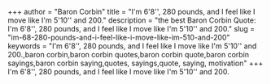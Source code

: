 +++
author = "Baron Corbin"
title = "I'm 6'8'', 280 pounds, and I feel like I move like I'm 5'10'' and 200."
description = "the best Baron Corbin Quote: I'm 6'8'', 280 pounds, and I feel like I move like I'm 5'10'' and 200."
slug = "im-68-280-pounds-and-i-feel-like-i-move-like-im-510-and-200"
keywords = "I'm 6'8'', 280 pounds, and I feel like I move like I'm 5'10'' and 200.,baron corbin,baron corbin quotes,baron corbin quote,baron corbin sayings,baron corbin saying,quotes, sayings,quote, saying, motivation"
+++
I'm 6'8'', 280 pounds, and I feel like I move like I'm 5'10'' and 200.
